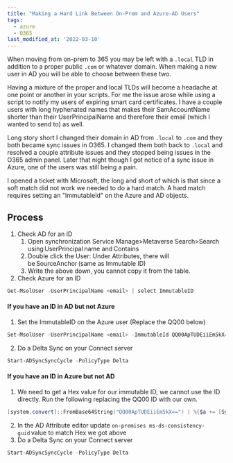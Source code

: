 ```yaml
---
title: "Making a Hard Link Between On-Prem and Azure-AD Users"
tags:
  - azure
  - O365
last_modified_at: '2022-03-10'
---
```

When moving from on-prem to 365 you may be left with a `.local` TLD in addition to a proper public `.com` or whatever domain. When making a new user in AD you will be able to choose between these two. 

Having a mixture of the proper and local TLDs will become a headache at one point or another in your scripts. For me the issue arose while using a script to notify my users of expiring smart card certificates. I have a couple users with long hyphenated names that makes their SamAccountName shorter than their UserPrincipalName and therefore their email (which I wanted to send to) as well.

Long story short I changed their domain in AD from `.local` to `.com` and they both became sync issues in O365. I changed them both back to `.local` and resolved a couple attribute issues and they stopped being issues in the O365 admin panel. Later that night though I got notice of a sync issue in Azure, one of the users was still being a pain.

I opened a ticket with Microsoft, the long and short of which is that since a soft match did not work we needed to do a hard match. A hard match requires setting an "ImmutableId" on the Azure and AD objects. 

## Process
1. Check AD for an ID
    1. Open synchronization Service Manage>Metaverse Search>Search using UserPrincipal name and Contains
    2. Double click the User: Under Attributes, there will be SourceAnchor (same as Immutable ID)
    3. Write the above down, you cannot copy it from the table.
2. Check Azure for an ID
```powershell
Get-MsolUser -UserPrincipalName <email> | select ImmutableID
```

#### If you have an ID in AD but not Azure
1. Set the ImmutableID on the Azure user (Replace the QQ00 below)
```powershell
Set-MsolUser -UserPrincipalName <email> -ImmutableId QQ00ApTUDEiiEm5kX==
```
2. Do a Delta Sync on your Connect server
```powershell
Start-ADSyncSyncCycle -PolicyType Delta
```

#### If you have an ID in Azure but not AD
1. We need to get a Hex value for our immutable ID, we cannot use the ID directly. Run the following replacing the QQ00 ID with our own.
```powershell
[system.convert]::FromBase64String("QQ00ApTUDEiiEm5kX==") | %{$a += [System.String]::Format("{0:X}", $_) + " "};$result = $null;$result = $a.trimend();$result
 ```

2. In the AD Attribute editor update `on-premises ms-ds-consistency-guid` value to match Hex we got above
3. Do a Delta Sync on your Connect server 
```powershell
Start-ADSyncSyncCycle -PolicyType Delta
```